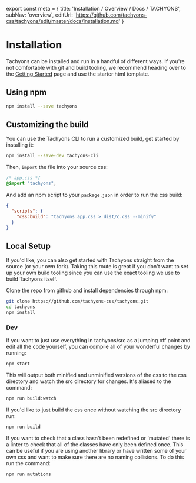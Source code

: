 export const meta = {
  title: 'Installation / Overview / Docs / TACHYONS',
  subNav: 'overview',
  editUrl: 'https://github.com/tachyons-css/tachyons/edit/master/docs/installation.md'
}

# Installation

Tachyons can be installed and run in a handful of different ways.
If you're not comfortable with git and build tooling, we recommend heading over to the [Getting Started](./getting-started.md) page and use the starter html template.

## Using npm

```sh
npm install --save tachyons
```

## Customizing the build

You can use the Tachyons CLI to run a customized build, get started by installing it:

```sh
npm install --save-dev tachyons-cli
```

Then, `import` the file into your source css:

```css
/* app.css */
@import "tachyons";
```

And add an npm script to your `package.json` in order to run the css build:

```json
{
  "scripts": {
    "css:build": "tachyons app.css > dist/c.css --minify"
  }
}
```

## Local Setup

If you'd like, you can also get started with Tachyons straight from the source (or your own fork).
Taking this route is great if you don't want to set up your own build tooling since you can use the exact tooling we use to build Tachyons itself.

Clone the repo from github and install dependencies through npm:

```sh
git clone https://github.com/tachyons-css/tachyons.git
cd tachyons
npm install
```

### Dev

If you want to just use everything in tachyons/src as a jumping off point and edit all the code yourself,
you can compile all of your wonderful changes by running:

```sh
npm start
```

This will output both minified and unminified versions of the css to the css directory and watch the src directory for changes.
It's aliased to the command:

```sh
npm run build:watch
```

If you'd like to just build the css once without watching the src directory run:

```sh
npm run build
```

If you want to check that a class hasn't been redefined or 'mutated' there is a linter to check that all of the classes have only been defined once.
This can be useful if you are using another library or have written some of your own css and want to make sure there are no naming collisions.
To do this run the command:

```sh
npm run mutations
```
